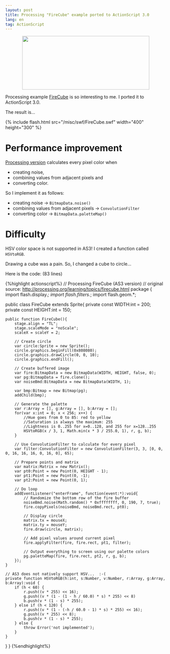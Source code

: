 ```yaml
---
layout: post
title: Processing "FireCube" example ported to ActionScript 3.0
lang: en
tag: ActionScript
---
```

<center><img src="http://f.hatena.ne.jp/images/fotolife/n/nitoyon/20090309/20090309001432.png" width="398" height="168"></center>

Processing example [FireCube](http://processing.org/learning/topics/firecube.html) is so interesting to me. I ported it to ActionScript 3.0.

The result is...

{% include flash.html src="/misc/swf/FireCube.swf" width="400" height="300" %}

Performance improvement
=======================

[Processing version](http://processing.org/learning/topics/firecube.html) calculates every pixel color when

* creating noise,
* combining values from adjacent pixels and
* converting color.

So I implement it as follows:

* creating noise -> `BitmapData.noise()`
* combining values from adjacent pixels -> `ConvolutionFilter`
* converting color -> `BitmapData.paletteMap()`

Difficulty
==========

HSV color space is not supported in AS3! I created a function called `HSVtoRGB`.

Drawing a cube was a pain. So, I changed a cube to circle...

Here is the code: (83 lines)

{%highlight actionscript%}
// Processing FireCube (AS3 version) 
// original source: http://processing.org/learning/topics/firecube.html
package {
import flash.display.*;
import flash.filters.*;
import flash.geom.*;

public class FireCube extends Sprite{
    private const WIDTH:int = 200;
    private const HEIGHT:int = 150;

    public function FireCube(){
        stage.align = "TL";
        stage.scaleMode = "noScale";
        scaleX = scaleY = 2;

        // Create circle
        var circle:Sprite = new Sprite();
        circle.graphics.beginFill(0x808080);
        circle.graphics.drawCircle(0, 0, 10);
        circle.graphics.endFill();

        // Create buffered image
        var fire:BitmapData = new BitmapData(WIDTH, HEIGHT, false, 0);
        var pg:BitmapData = fire.clone();
        var noiseBmd:BitmapData = new BitmapData(WIDTH, 1);

        var bmp:Bitmap = new Bitmap(pg);
        addChild(bmp);

        // Generate the palette
        var r:Array = [], g:Array = [], b:Array = [];
        for(var x:int = 0; x < 256; x++) {
            //Hue goes from 0 to 85: red to yellow
            //Saturation is always the maximum: 255
            //Lightness is 0..255 for x=0..128, and 255 for x=128..255
            HSVtoRGB(x / 3, 1, Math.min(x * 3 / 255.0, 1), r, g, b);
        }

        // Use ConvolutionFilter to calculate for every pixel
        var filter:ConvolutionFilter = new ConvolutionFilter(3, 3, [0, 0, 0, 16, 16, 16, 0, 16, 0], 65);

        // Prepare points and matrix
        var matrix:Matrix = new Matrix();
        var pt0:Point = new Point(0, HEIGHT - 1);
        var pt1:Point = new Point(0, -1);
        var pt2:Point = new Point(0, 1);

        // Do loop
        addEventListener("enterFrame", function(event:*):void{
            // Randomize the bottom row of the fire buffer
            noiseBmd.noise(Math.random() * 0xffffffff, 0, 190, 7, true);
            fire.copyPixels(noiseBmd, noiseBmd.rect, pt0);

            // Display circle
            matrix.tx = mouseX;
            matrix.ty = mouseY;
            fire.draw(circle, matrix);

            // Add pixel values around current pixel
            fire.applyFilter(fire, fire.rect, pt1, filter);

            // Output everything to screen using our palette colors
            pg.paletteMap(fire, fire.rect, pt2, r, g, b);
        });
    }

    // AS3 does not natively support HSV...  :-(
    private function HSVtoRGB(h:int, s:Number, v:Number, r:Array, g:Array, b:Array):void {
        if (h < 60) {
            r.push((v * 255) << 16);
            g.push((v * (1 - (1 - h / 60.0) * s) * 255) << 8)
            b.push(v * (1 - s) * 255);
        } else if (h < 120) {
            r.push((v * (1 - (-h / 60.0 - 1) * s) * 255) << 16);
            g.push((v * 255) << 8);
            b.push(v * (1 - s) * 255);
        } else {
            throw Error('not implemented');
        }
    }
}
}
{%endhighlight%}
